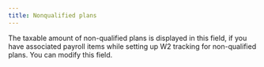 ```yaml
---
title: Nonqualified plans
---
```



The taxable amount of non-qualified plans is displayed in this field, if you have associated payroll items while setting up W2 tracking for non-qualified plans. You can modify this field.
